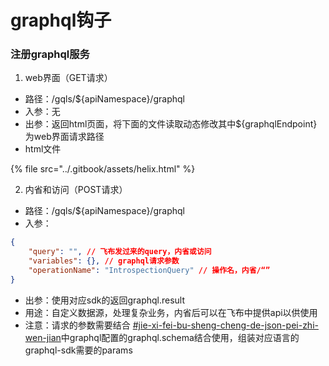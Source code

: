 # graphql钩子

###

### 注册graphql服务

1. web界面（GET请求）

* 路径：/gqls/${apiNamespace}/graphql
* 入参：无
* 出参：返回html页面，将下面的文件读取动态修改其中${graphqlEndpoint}为web界面请求路径
* html文件&#x20;

{% file src="../.gitbook/assets/helix.html" %}

2. 内省和访问（POST请求）

* 路径：/gqls/${apiNamespace}/graphql
* 入参：

```json
{
    "query": "", // 飞布发过来的query，内省或访问
    "variables": {}, // graphql请求参数
    "operationName": "IntrospectionQuery" // 操作名，内省/“”
}
```

* 出参：使用对应sdk的返回graphql.result
* 用途：自定义数据源，处理复杂业务，内省后可以在飞布中提供api以供使用
* 注意：请求的参数需要结合 [#jie-xi-fei-bu-sheng-cheng-de-json-pei-zhi-wen-jian](graphql-gou-zi.md#jie-xi-fei-bu-sheng-cheng-de-json-pei-zhi-wen-jian "mention")中graphql配置的graphql.schema结合使用，组装对应语言的graphql-sdk需要的params
